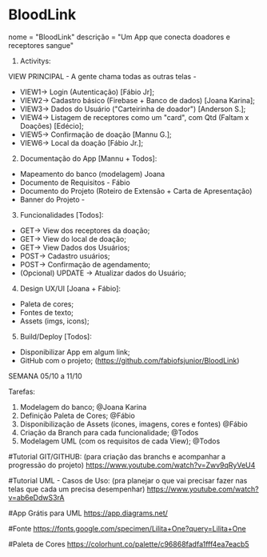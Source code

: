 # BloodLink
nome = "BloodLink"
descrição = "Um App que conecta doadores e receptores sangue"

1. Activitys:

VIEW PRINCIPAL - A gente chama todas  as outras telas - 
- VIEW1->  Login (Autenticação) [Fábio Jr];
- VIEW2-> Cadastro básico (Firebase + Banco de dados) [Joana Karina];
- VIEW3-> Dados do Usuário ("Carteirinha de doador") [Anderson S.];
- VIEW4-> Listagem de receptores como um "card", com Qtd (Faltam x Doações) [Edécio];
- VIEW5-> Confirmação de doação [Mannu G.];
- VIEW6-> Local da doação [Fábio Jr.];

2. Documentação do App [Mannu + Todos]:
- Mapeamento do banco (modelagem) Joana
- Documento de Requisitos - Fábio
- Documento do Projeto (Roteiro de Extensão + Carta de Apresentação)
- Banner do Projeto - 


3. Funcionalidades [Todos]:
- GET-> View dos receptores da doação;
- GET-> View do local de doação;
- GET-> View Dados dos Usuários;
- POST-> Cadastro usuários;
- POST-> Confirmação de agendamento;
- (Opcional) UPDATE -> Atualizar dados do Usuário;


4. Design UX/UI [Joana + Fábio]:
- Paleta de cores;
- Fontes de texto;
- Assets (imgs, icons);


5. Build/Deploy [Todos]:
- Disponibilizar App em algum link;
- GitHub com o projeto; (https://github.com/fabiofsjunior/BloodLink)

SEMANA 05/10 a 11/10

Tarefas:
1. Modelagem do banco; @Joana Karina 
2. Definição Paleta de Cores; @Fábio
3. Disponibilização de Assets (ícones, imagens, cores e fontes) @Fábio
4. Criação da Branch para cada funcionalidade; @Todos
5. Modelagem UML (com os requisitos de cada View); @Todos

#Tutorial GIT/GITHUB: 
(para criação das branchs e acompanhar a progressão do projeto)
https://www.youtube.com/watch?v=Zwv9qRyVeU4

#Tutorial UML - Casos de Uso: 
(pra planejar o que vai precisar fazer nas telas que cada um precisa desempenhar)
https://www.youtube.com/watch?v=ab6eDdwS3rA

#App Grátis para UML
https://app.diagrams.net/

#Fonte
https://fonts.google.com/specimen/Lilita+One?query=Lilita+One

#Paleta de Cores
https://colorhunt.co/palette/c96868fadfa1fff4ea7eacb5






